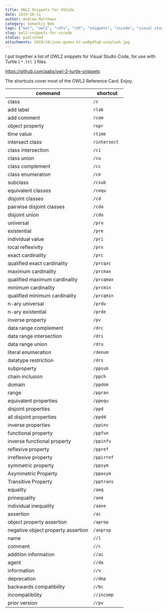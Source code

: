 ```yaml
---
title: OWL2 Snippets for VSCode
date: 2019-10-11
author: Andrew Matthews
category: Semantic Web
tags: ["owl", "owl2", "rdfs", "rdf", "snippets", "vscode", "visual studio code"]
slug: owl2-snippets-for-vscode
status: published
attachments: 2019/10/juan-gomez-kt-wa0gdfq8-unsplash.jpg
---
```


I put together a list of OWL2 snippets for Visual Studio Code, for use with Turtle ( `*.ttl `) files.

https://github.com/aabs/owl-2-turtle-snippets

The shortcuts cover most of the OWL2 Reference Card. Enjoy.

| command                            | shortcut      |
| ---------------------------------- | ------------- |
| class                              | `/c `         |
| add label                          | `rlab `       |
| add comment                        | `rcom `       |
| object property                    | `ropr `       |
| time value                         | `rtime `      |
| intersect class                    | `rintersect ` |
| class intersection                 | `/ci `        |
| class union                        | `/cu `        |
| class complement                   | `/cc `        |
| class enumeration                  | `/ce `        |
| subclass                           | `/csub `      |
| equivalent classes                 | `/cequ `      |
| disjoint classes                   | `/cd `        |
| pairwise disjoint classes          | `/cda `       |
| disjoint union                     | `/cdu `       |
| universal                          | `/pru `       |
| existential                        | `/pre `       |
| individual value                   | `/pri `       |
| local reflexivity                  | `/prx `       |
| exact cardinality                  | `/prc `       |
| qualified exact cardinality        | `/prcqxc `    |
| maximum cardinality                | `/prcmax `    |
| qualified maximum cardinality      | `/prcqmax `   |
| minimum cardinality                | `/prcmin `    |
| qualified minimum cardinality      | `/prcqmin `   |
| n-ary universal                    | `/prdu `      |
| n-ary existential                  | `/prde `      |
| inverse property                   | `/pv `        |
| data range complement              | `/drc `       |
| data range intersection            | `/dri `       |
| data range union                   | `/dru `       |
| literal enumeration                | `/denum `     |
| datatype restriction               | `/drs `       |
| subproperty                        | `/ppsub `     |
| chain inclusion                    | `/ppch `      |
| domain                             | `/ppdom `     |
| range                              | `/ppran `     |
| equivalent properties              | `/ppequ `     |
| disjoint properties                | `/ppd `       |
| all disjoint properties            | `/ppdd `      |
| inverse properties                 | `/ppinv `     |
| functional property                | `/ppfun `     |
| inverse functional property        | `/ppinfu `    |
| reflexive property                 | `/ppref `     |
| irreflexive property               | `/ppirref `   |
| symmetric property                 | `/ppsym `     |
| Asymmetric Property                | `/ppasym `    |
| Transitive Property                | `/pptrans `   |
| equality                           | `/aeq `       |
| prinequality                       | `/ane `       |
| individual inequality              | `/aane `      |
| assertion                          | `/ac `        |
| object property assertion          | `/aprop `     |
| negative object property assertion | `/anprop `    |
| name                               | `//l `        |
| comment                            | `//c `        |
| addition information               | `//ai `       |
| agent                              | `//da `       |
| information                        | `//v `        |
| deprecation                        | `//dep `      |
| backwards compatibility            | `//bc `       |
| incompatibility                    | `//incomp `   |
| prior version                      | `//pv `       |
